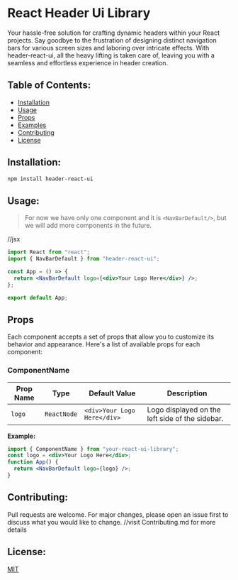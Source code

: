 # React Header Ui Library

Your hassle-free solution for crafting dynamic headers within your React projects. Say goodbye to the frustration of designing distinct navigation bars for various screen sizes and laboring over intricate effects. With header-react-ui, all the heavy lifting is taken care of, leaving you with a seamless and effortless experience in header creation.

## Table of Contents:

- [Installation](#installation)
- [Usage](#usage)
- [Props](#props)
- [Examples](#examples)
- [Contributing](#contributing)
- [License](#license)

## Installation:

```bash
npm install header-react-ui
```

## Usage:

> For now we have only one component and it is `<NavBarDefault/>`, but we will add more components in the future.

//jsx

```jsx
import React from "react";
import { NavBarDefault } from "header-react-ui";

const App = () => {
  return <NavBarDefault logo={<div>Your Logo Here</div>} />;
};

export default App;
```

## Props

Each component accepts a set of props that allow you to customize its behavior and appearance. Here's a list of available props for each component:

### ComponentName

| Prop Name | Type        | Default Value               | Description                                     |
| --------- | ----------- | --------------------------- | ----------------------------------------------- |
| `logo`    | `ReactNode` | `<div>Your Logo Here</div>` | Logo displayed on the left side of the sidebar. |

**Example:**

```jsx
import { ComponentName } from "your-react-ui-library";
const logo = <div>Your Logo Here</div>;
function App() {
  return <NavBarDefault logo={logo} />;
}
```

## Contributing:

Pull requests are welcome. For major changes, please open an issue first to discuss what you would like to change.
//visit Contributing.md for more details

## License:

[MIT](https://choosealicense.com/licenses/mit/)

```

```

